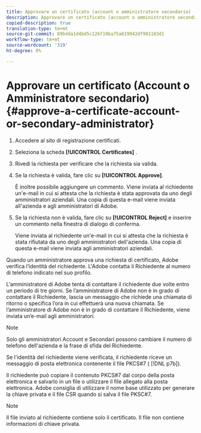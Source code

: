 ```yaml
---
title: Approvare un certificato (account o amministratore secondario)
description: Approvare un certificato (account o amministratore secondario)
copied-description: true
translation-type: tm+mt
source-git-commit: 89bdda1d4bd5c126f19ba75a819942df901183d1
workflow-type: tm+mt
source-wordcount: '319'
ht-degree: 0%

---
```



# Approvare un certificato (Account o Amministratore secondario){#approve-a-certificate-account-or-secondary-administrator}

1. Accedere al sito di registrazione certificati.
1. Seleziona la scheda **[!UICONTROL Certificates]** .
1. Rivedi la richiesta per verificare che la richiesta sia valida.
1. Se la richiesta è valida, fare clic su **[!UICONTROL Approve]**.

   È inoltre possibile aggiungere un commento. Viene inviata al richiedente un&#39;e-mail in cui si attesta che la richiesta è stata approvata da uno degli amministratori aziendali. Una copia di questa e-mail viene inviata all&#39;azienda e agli amministratori di Adobe.

1. Se la richiesta non è valida, fare clic su **[!UICONTROL Reject]** e inserire un commento nella finestra di dialogo di conferma.

   Viene inviata al richiedente un&#39;e-mail in cui si attesta che la richiesta è stata rifiutata da uno degli amministratori dell&#39;azienda. Una copia di questa e-mail viene inviata agli amministratori aziendali.

Quando un amministratore approva una richiesta di certificato, Adobe verifica l’identità del richiedente. L&#39;Adobe contatta il Richiedente al numero di telefono indicato nel suo profilo.

L’amministratore di Adobe tenta di contattare il richiedente due volte entro un periodo di tre giorni. Se l’amministratore di Adobe non è in grado di contattare il Richiedente, lascia un messaggio che richiede una chiamata di ritorno o specifica l’ora in cui effettuerà una nuova chiamata. Se l’amministratore di Adobe non è in grado di contattare il Richiedente, viene inviata un’e-mail agli amministratori.

>[!NOTE]
>
>Solo gli amministratori Account e Secondari possono cambiare il numero di telefono dell&#39;azienda e la frase di sfida del Richiedente.

Se l&#39;identità del richiedente viene verificata, il richiedente riceve un messaggio di posta elettronica contenente il file PKCS#7 ( [!DNL p7b]).

Il richiedente può copiare il contenuto PKCS#7 dal corpo della posta elettronica e salvarlo in un file o utilizzare il file allegato alla posta elettronica. Adobe consiglia di utilizzare il nome base utilizzato per generare la chiave privata e il file CSR quando si salva il file PKSC#7.

>[!NOTE]
>
>Il file inviato al richiedente contiene solo il certificato. Il file non contiene informazioni di chiave privata.

